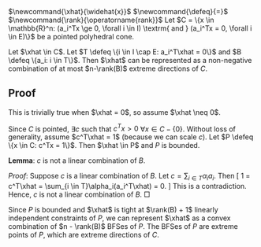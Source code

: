 <span class="invisible">
$\newcommand{\xhat}{\widehat{x}}$
$\newcommand{\defeq}{=}$
$\newcommand{\rank}{\operatorname{rank}}$
</span>
Let $C = \{x \in \mathbb{R}^n: (a_i^Tx \ge 0, \forall i \in I) \textrm{ and } (a_i^Tx = 0, \forall i \in E)\}$
be a pointed polyhedral cone.

Let $\xhat \in C$. Let $T \defeq \{i \in I \cap E: a_i^T\xhat = 0\}$ and $B \defeq \{a_i: i \in T\}$.
Then $\xhat$ can be represented as a non-negative combination of at most
$n-\rank(B)$ extreme directions of $C$.

## Proof

This is trivially true when $\xhat = 0$, so assume $\xhat \neq 0$.

Since $C$ is pointed, $\exists c$ such that $c^Tx > 0$ $\forall x \in C - \{0\}$.
Without loss of generality, assume $c^T\xhat = 1$ (because we can scale $c$).
Let $P \defeq \{x \in C: c^Tx = 1\}$.
Then $\xhat \in P$ and $P$ is bounded.

**Lemma**: $c$ is not a linear combination of $B$.

*Proof*: Suppose $c$ is a linear combination of $B$.
Let $c = \sum_{i \in T}\alpha_i a_i$. Then
\[ 1 = c^T\xhat = \sum_{i \in T}\alpha_i(a_i^T\xhat) = 0. \]
This is a contradiction. Hence, $c$ is not a linear combination of $B$. □

Since $P$ is bounded and $\xhat$ is tight at $\rank(B) + 1$ linearly independent constraints of $P$,
we can represent $\xhat$ as a convex combination of $n - \rank(B)$ BFSes of $P$.
The BFSes of $P$ are extreme points of $P$, which are extreme directions of $C$.
